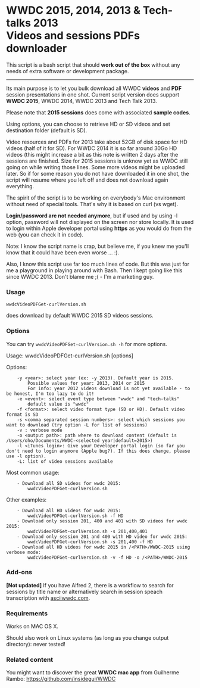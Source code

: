 WWDC 2015, 2014, 2013 & Tech-talks 2013 <br/>Videos and sessions PDFs downloader
================


This script is a bash script that should **work out of the box** without any needs of extra software or development package.
** **

Its main purpose is to let you bulk download all WWDC **videos** and **PDF** session presentations in one shot.
Current script version does support **WWDC 2015**, WWDC 2014, WWDC 2013 and Tech Talk 2013.

Please note that **2015 sessions** does come with associated **sample codes**.

Using options, you can choose to retrieve HD or SD videos and set destination folder (default is SD).

Video resources and PDFs for 2013 take about 52GB of disk space for HD videos (half of it for SD). For WWDC 2014 it is so far around 30Go HD videos (this might increase a bit as this note is written 2 days after the sessions are finished. Size for 2015 sessions is unknow yet as WWDC still going on while writing those lines. Some more videos might be uploaded later. So if for some reason you do not have downloaded it in one shot, the script will resume where you left off and does not download again everything. 

The spirit of the script is to be working on everybody's Mac environment without need of special tools. That's why it is based on curl (vs wget).

**Login/password are not needed anymore**, but if used and by using -l option, password will not displayed on the screen nor store locally. It is used to login within Apple developer portal using **https** as you would do from the web (you can check it in code).

Note: I know the script name is crap, but believe me, if you knew me you'll know that it could have been even worse ... :).

Also, I know this script use far too much lines of code. But this was just for me a playground in playing around with Bash. Then I kept going like this since WWDC 2013. Don't blame me ;( - I'm a marketing guy.

### Usage
`wwdcVideoPDFGet-curlVersion.sh`

does download by default WWDC 2015 SD videos sessions.

### Options
You can try `wwdcVideoPDFGet-curlVersion.sh -h` for more options.

Usage: 	wwdcVideoPDFGet-curlVersion.sh [options]

Options:

		-y <year>: select year (ex: -y 2013). Default year is 2015. 
			Possible values for year: 2013, 2014 or 2015
			For info: year 2012 videos download is not yet available - to be honest, I'm too lazy to do it!
		-e <event>: select event type between "wwdc" and "tech-talks"
			default value is "wwdc"
		-f <format>: select video format type (SD or HD). Default video format is SD
		-s <comma separated session numbers>: select which sessions you want to download (try option -L for list of sessions)
		-v : verbose mode
		-o <output path>: path where to download content (default is /Users/oho/Documents/WWDC-<selected year|default=2015>)
		-l <iTunes login>: Give your Developer portal login (so far you don't need to login anymore (Apple bug?). If this does change, please use -l option).
		-L: list of video sessions available


Most common usage:

		- Download all SD videos for wwdc 2015:
			wwdcVideoPDFGet-curlVersion.sh

Other examples:

		- Download all HD videos for wwdc 2015:
			wwdcVideoPDFGet-curlVersion.sh -f HD
		- Download only session 201, 400 and 401 with SD videos for wwdc 2015:
			wwdcVideoPDFGet-curlVersion.sh -s 201,400,401
		- Download only session 201 and 400 with HD video for wwdc 2015:
			wwdcVideoPDFGet-curlVersion.sh -s 201,400 -f HD
		- Download all HD videos for wwdc 2015 in /<PATH>/WWDC-2015 using verbose mode:
			wwdcVideoPDFGet-curlVersion.sh -v -f HD -o /<PATH>/WWDC-2015 
		

### Add-ons
**[Not updated]** If you have Alfred 2, there is a workflow to search for sessions by title name or alternatively search in session speach transcription with [asciiwwdc.com](http://asciiwwdc.com).


### Requirements
Works on MAC OS X.

Should also work on Linux systems (as long as you change output directory): never tested!

### Related content
You might want to discover the great **WWDC mac app** from Guilherme Rambo:  https://github.com/insidegui/WWDC
